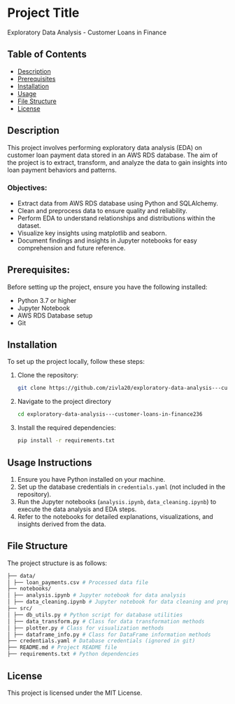 # Project Title
Exploratory Data Analysis - Customer Loans in Finance

## Table of Contents
- [Description](#description)
- [Prerequisites](#prerequisites)
- [Installation](#installation)
- [Usage](#usage)
- [File Structure](#file-structure)
- [License](#license)

## Description
This project involves performing exploratory data analysis (EDA) on customer loan payment data stored in an AWS RDS database. The aim of the project is to extract, transform, and analyze the data to gain insights into loan payment behaviors and patterns.

### Objectives:
- Extract data from AWS RDS database using Python and SQLAlchemy.
- Clean and preprocess data to ensure quality and reliability.
- Perform EDA to understand relationships and distributions within the dataset.
- Visualize key insights using matplotlib and seaborn.
- Document findings and insights in Jupyter notebooks for easy comprehension and future reference.

## Prerequisites:
Before setting up the project, ensure you have the following installed:
- Python 3.7 or higher
- Jupyter Notebook
- AWS RDS Database setup
- Git

## Installation
To set up the project locally, follow these steps:

1. Clone the repository:
   ```bash
   git clone https://github.com/zivla20/exploratory-data-analysis---customer-loans-in-finance236.git
   ```
   
2. Navigate to the project directory
    ```bash
    cd exploratory-data-analysis---customer-loans-in-finance236
    ```
3. Install the required dependencies:
    ```bash
    pip install -r requirements.txt
    ```

## Usage Instructions

1. Ensure you have Python installed on your machine.
2. Set up the database credentials in `credentials.yaml` (not included in the repository).
3. Run the Jupyter notebooks (`analysis.ipynb`, `data_cleaning.ipynb`) to execute the data analysis and EDA steps.
4. Refer to the notebooks for detailed explanations, visualizations, and insights derived from the data.


## File Structure
The project structure is as follows:
```bash
├── data/
│ ├── loan_payments.csv # Processed data file
├── notebooks/
│ ├── analysis.ipynb # Jupyter notebook for data analysis
│ ├── data_cleaning.ipynb # Jupyter notebook for data cleaning and preprocessing
├── src/
│ ├── db_utils.py # Python script for database utilities
│ ├── data_transform.py # Class for data transformation methods
│ ├── plotter.py # Class for visualization methods
│ ├── dataframe_info.py # Class for DataFrame information methods
├── credentials.yaml # Database credentials (ignored in git)
├── README.md # Project README file
├── requirements.txt # Python dependencies
```

## License
This project is licensed under the MIT License.

